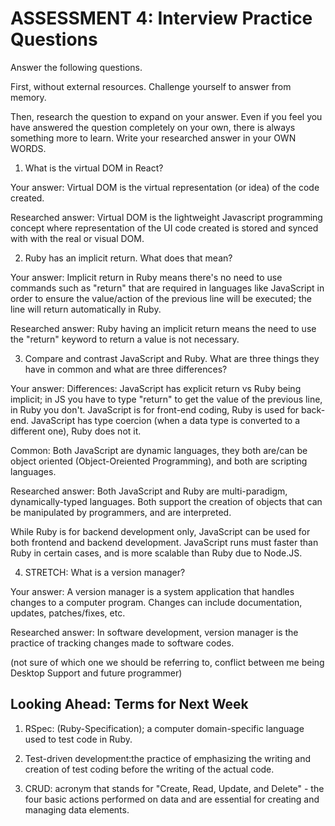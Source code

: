 # ASSESSMENT 4: Interview Practice Questions

Answer the following questions.

First, without external resources. Challenge yourself to answer from memory.

Then, research the question to expand on your answer. Even if you feel you have answered the question completely on your own, there is always something more to learn. Write your researched answer in your OWN WORDS.

1. What is the virtual DOM in React?

Your answer: Virtual DOM is the virtual representation (or idea) of the code created.

Researched answer: Virtual DOM is the lightweight Javascript programming concept where representation of the UI code created is stored and synced with with the real or visual DOM.

2. Ruby has an implicit return. What does that mean?

Your answer: Implicit return in Ruby means there's no need to use commands such as "return" that are required in languages like JavaScript in order to ensure the value/action of the previous line will be executed; the line will return automatically in Ruby.

Researched answer: Ruby having an implicit return means the need to use the "return" keyword to return a value is not necessary.

3. Compare and contrast JavaScript and Ruby. What are three things they have in common and what are three differences? 

Your answer:
Differences: JavaScript has explicit return vs Ruby being implicit; in JS you have to type "return" to get the value of the previous line, in Ruby you don't. JavaScript is for front-end coding, Ruby is used for back-end. JavaScript has type coercion (when a data type is converted to a different one), Ruby does not it.

Common: Both JavaScript are dynamic languages, they both are/can be object oriented (Object-Oreiented Programming), and both are scripting languages.


Researched answer: Both JavaScript and Ruby are multi-paradigm, dynamically-typed languages. Both support the creation of objects that can be manipulated by programmers, and are interpreted.

While Ruby is for backend development only, JavaScript can be used for both frontend and backend development. JavaScript runs must faster than Ruby in certain cases, and is more scalable than Ruby due to Node.JS.

4. STRETCH: What is a version manager?

Your answer: A version manager is a system application that handles changes to a computer program. Changes can include documentation, updates, patches/fixes, etc.

Researched answer: In software development, version manager is the practice of tracking changes made to software codes. 

(not sure of which one we should be referring to, conflict between me being Desktop Support and future programmer)

## Looking Ahead: Terms for Next Week

1. RSpec: (Ruby-Specification); a computer domain-specific language used to test code in Ruby.

2. Test-driven development:the practice of emphasizing the writing and creation of test coding before the writing of the actual code.

3. CRUD: acronym that stands for "Create, Read, Update, and Delete" - the four basic actions performed on data and are essential for creating and managing data elements.
